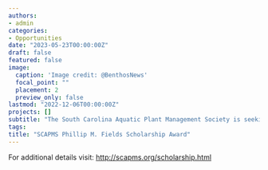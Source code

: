 ```yaml
---
authors:
- admin
categories:
- Opportunities
date: "2023-05-23T00:00:00Z"
draft: false
featured: false
image:
  caption: 'Image credit: @BenthosNews'
  focal_point: ""
  placement: 2
  preview_only: false
lastmod: "2022-12-06T00:00:00Z"
projects: []
subtitle: "The South Carolina Aquatic Plant Management Society is seeking applicants through 9/1/23 for the Phillip M. Fields Scholarship Awards. Eligible candidates are undergrad or graduate students studing aquatic plant research or management in the southeast."
tags:
title: "SCAPMS Phillip M. Fields Scholarship Award"
---
```


For additional details visit: http://scapms.org/scholarship.html